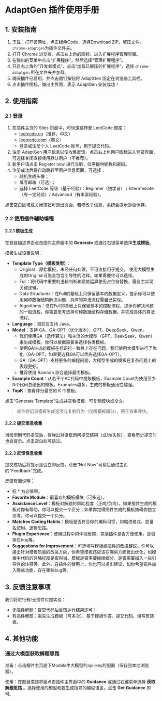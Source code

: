 # AdaptGen 插件使用手册

## 1. 安装指南

1. [下载](https://github.com/excuse2020/AdaptGen-crx)：打开该网址，点击绿色Code，选择Download ZIP。解压文件，`chrome-adaptgen`为插件文件夹。
2. 打开 Chrome 浏览器，点击右上角的图标，进入扩展程序管理界面。
3. 在弹出的菜单中点击“扩展程序”，然后选择“管理扩展程序”。
4. 开启右上角的“开发者模式”，点击“加载已解压的扩展程序”，选择 `chrome-adaptgen` 所在文件夹并加载。
5. 确保插件已启用，并点击图钉按钮将 AdaptGen 固定在浏览器工具栏。
6. 点击插件图标，弹出主界面，表示 AdaptGen 安装成功！

## 2. 使用指南

### 2.1 登录

1. 在插件主页的 Sites 页面中，可快速跳转至 LeetCode 题库：
   - [leetcode.cn](https://leetcode.cn/)（推荐，中文）
   - [leetcode.com](https://leetcode.com/)（英文）
   -  登录或注册个人 LeetCode 账号，用于提交代码。
2. 注册 AdaptGen 用户信息以便收集反馈。点击右上角用户图标进入登录界面，可选择关闭直接使用默认用户（不推荐）。
3. 新用户请点击 Register now 进行注册，仅需提供昵称和密码。
4. 注册成功后将自动跳转至用户信息页面，可选择：
   - 随机生成头像；
   - 填写邮箱（可选）；
   - 选择 LeetCode 等级（基于经验）：Beginner（初学者） / Intermediate （有一定经验）/ Advanced（有丰富经验）。

点击空白区域或关闭按钮可退出页面，若修改了信息，系统会提示是否保存。

### 2.2 使用插件辅助编程

#### 2.2.1 模板生成

在题目描述界面点击插件主界面中的 **Generate** 或通过右键菜单选择**生成模板**。

模板生成设置说明：

- **Template Type（模板类型）**：
  - Original：原始模板，未经任何处理，不可直接用于提交。 使用大模型生成的Original可能会包含引导性的注释，如果需要你可以选择。
  - Full：将代码中重要的逻辑判断和赋值运算使用占位符替换，需自主实现关键逻辑。
  - Data Structures：在Full的基础上只保留基本的数据定义，提示你可以使用何种数据结构解决问题，具体的算法流程需自己实现。
  - Algorithms：仅在Full的基础上只保留基本的控制流程，提示你解决问题的一般流程，你需要思考选择何种数据结构存储数据，并完成具体的算法流程。
- **Language**：目前仅支持 Java。
- **Model**：支持 GA、GA-OPT（优化版本）、GPT、DeepSeek、Qwen。
  - 我们使用GA（遗传算法）和主流的大模型（GPT、DeekSeek、Qwen）来生成模板。你可以根据需要来选择各类模板。
  - 使用GA生成的模板在标识符一致性上存在问题，我们使用大模型进行了优化（GA-OPT，如果要选择GA可以优先选择GA-OPT）。
  - GA（GA-OPT）支持更多的编程问题，大模型生成的模板在复杂问题上的表现更好。
  - 推荐使用 Random 综合选择最优模板。
- **Example Count**：从若干个AC代码中提取模板，Example Count为使用至少N个代码总结出的模板。Examples越多，生成的模板通用性越强。
- **TopK**：查看评分最高的 K 个模板。

点击“Generate Template”生成并查看模板，可复制模块或全文。

> 插件将记录模板生成选项与复制行为（仅限模板部分），用于效果评估。

#### 2.2.2 提交信息收集

当检测到代码提交后，将弹出对话框询问提交结果（成功/失败），查看历史提交时也会提示。点击空白处可跳过。

#### 2.2.3 反馈信息收集

提交成功后将提示是否立即反馈，点击“Not Now”可稍后通过主页的“Feedback”完成。

反馈页面说明：

- 标 * 为必填项。
- **Favorite Module**：最喜欢的模板模块（可多选）。
- **Assistance Level**：模板对解题的帮助程度（正向/负向）。如果插件生成的模板对你有帮助，你可以提交一个正分；如果你觉得插件生成的模板妨碍你独立思考，你可以提交一个负分。
- **Matches Coding Habits**：模板是否符合你的编码习惯，如缩进格式、变量名使用、逻辑思路。
- **Plugin Experience**：使用过程中的体验反馈，包括插件是否方便使用，是否存在bug等。
- **Suggestions for Improvement**：可选填写模板或插件的改进建议。你可以提出针对模板质量的改进方向，你希望模板还应该在哪些方面做出优化，如模板中代码的详略程度是否得当、模板是否需要继续细分、是否需要加入一些引导性的注释等。此外，在插件的使用上，你也可以提出建议，如你希望插件加入哪些功能、存在哪些bug等。

## 3. 反馈注意事项

我们将进行有/无插件对照实验：

- 无插件解题：提交代码后反馈运行结果即可；
- 有插件解题：需先生成模板（可多次）、基于模板作答、提交代码、填写反馈表。

## 4. 其他功能

### 通过大模型获取解题思路

准备：点击插件主页底下Models中大模型的api-key的配置（保存到本地浏览器）。

使用：在题目描述界面点击插件主界面中的 **Guidance** 或通过右键菜单选择 **获取解题思路** 。选择使用的模型和要生成指导的编程语言，点击 **Get Guidance** 即可。

